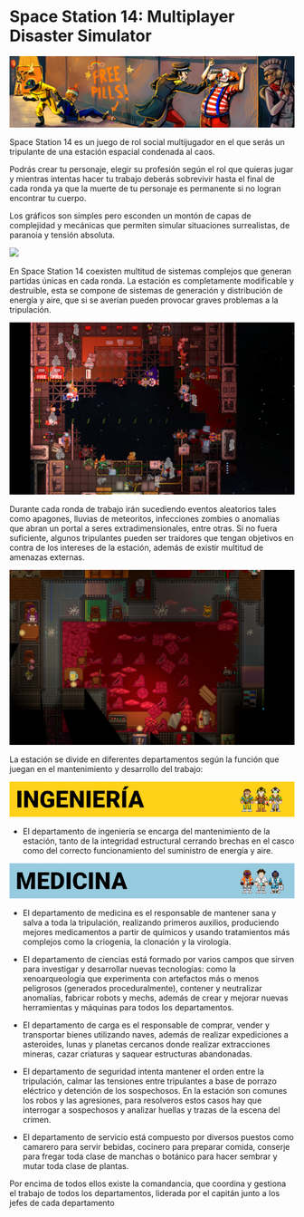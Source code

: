 # Space Station 14: Multiplayer Disaster Simulator

![](ss14-banner.jpg)


Space Station 14 es un juego de rol social multijugador en el que serás un tripulante de una estación espacial condenada al caos.

Podrás crear tu personaje, elegir su profesión según el rol que quieras jugar y mientras intentas hacer tu trabajo deberás sobrevivir hasta el final de cada ronda ya que la muerte de tu personaje es permanente si no logran encontrar tu cuerpo.

Los gráficos son simples pero esconden un montón de capas de complejidad y mecánicas que permiten simular situaciones surrealistas, de paranoia y tensión absoluta.

![](judge.gif)

En Space Station 14 coexisten multitud de sistemas complejos que generan partidas únicas en cada ronda. La estación es completamente modificable y destruible, esta se compone de sistemas de generación y distribución de energía y aire, que si se averían pueden provocar graves problemas a la tripulación.

![](destruction.png)

Durante cada ronda de trabajo irán sucediendo eventos aleatorios tales como apagones, lluvias de meteoritos, infecciones zombies o anomalías que abran un portal a seres extradimensionales, entre otras. Si no fuera suficiente, algunos tripulantes pueden ser traidores que tengan objetivos en contra de los intereses de la estación, además de existir multitud de amenazas externas.

![](flesh-anomaly.png)

La estación se divide en diferentes departamentos según la función que juegan en el mantenimiento y desarrollo del trabajo:

![Departamento de ingeniería](engineering.jpg)

- El departamento de ingeniería se encarga del mantenimiento de la estación, tanto de la integridad estructural cerrando brechas en el casco como del correcto funcionamiento del suministro de energía y aire.

![Departamento de medicina](medical.jpg)

- El departamento de medicina es el responsable de mantener sana y salva a toda la tripulación, realizando primeros auxilios, produciendo mejores medicamentos a partir de químicos y usando tratamientos más complejos como la criogenia, la clonación y la virología.

- El departamento de ciencias está formado por varios campos que sirven para investigar y desarrollar nuevas tecnologías: como la xenoarqueología que experimenta con artefactos más o menos peligrosos (generados proceduralmente), contener y neutralizar anomalías, fabricar robots y mechs, además de crear y mejorar nuevas herramientas y máquinas para todos los departamentos.

- El departamento de carga es el responsable de comprar, vender y transportar bienes utilizando naves, además de realizar expediciones a asteroides, lunas y planetas cercanos donde realizar extracciones mineras, cazar criaturas y saquear estructuras abandonadas.

- El departamento de seguridad intenta mantener el orden entre la tripulación, calmar las tensiones entre tripulantes a base de porrazo eléctrico y detención de los sospechosos. En la estación son comunes los robos y las agresiones, para resolveros estos casos hay que interrogar a sospechosos y analizar huellas y trazas de la escena del crimen.

- El departamento de servicio está compuesto por diversos puestos como camarero para servir bebidas, cocinero para preparar comida, conserje para fregar toda clase de manchas o botánico para hacer sembrar y mutar toda clase de plantas.

Por encima de todos ellos existe la comandancia, que coordina y gestiona el trabajo de todos los departamentos, liderada por el capitán junto a los jefes de cada departamento

